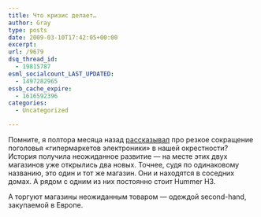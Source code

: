 ```yaml
---
title: Что кризис делает…
author: Gray
type: posts
date: 2009-03-10T17:42:05+00:00
excerpt:
url: /9679
dsq_thread_id:
  - 19815787
esml_socialcount_LAST_UPDATED:
  - 1497282965
essb_cache_expire:
  - 1616592396
categories:
  - Uncategorized

---
```








Помните, я полтора месяца назад <a href="http://www.searchengines.ru/blog/archives/009639.html" target="_blank">рассказывал</a> про резкое сокращение поголовья &#171;гипермаркетов электроники&#187; в нашей окрестности? История получила неожиданное развитие &#8212; на месте этих двух магазинов уже открылись два новых. Точнее, судя по одинаковому названию, это один и тот же магазин. Они и находятся в соседних домах. А рядом с одним из них постоянно стоит Hummer H3.

А торгуют магазины неожиданным товаром &#8212; одеждой second-hand, закупаемой в Европе.